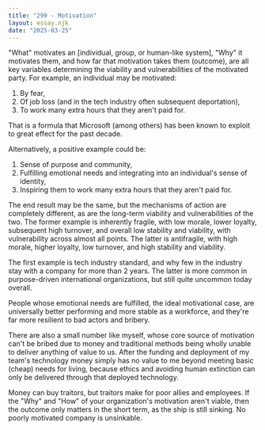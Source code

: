 ```yaml
---
title: "299 - Motivation"
layout: essay.njk
date: "2025-03-25"
---
```


"What" motivates an [individual, group, or human-like system], "Why" it motivates them, and how far that motivation takes them (outcome), are all key variables determining the viability and vulnerabilities of the motivated party. For example, an individual may be motivated:

1. By fear,
2. Of job loss (and in the tech industry often subsequent deportation),
3. To work many extra hours that they aren't paid for.

That is a formula that Microsoft (among others) has been known to exploit to great effect for the past decade. 

Alternatively, a positive example could be:

1. Sense of purpose and community,
2. Fulfilling emotional needs and integrating into an individual's sense of identity,
3. Inspiring them to work many extra hours that they aren't paid for.

The end result may be the same, but the mechanisms of action are completely different, as are the long-term viability and vulnerabilities of the two. The former example is inherently fragile, with low morale, lower loyalty, subsequent high turnover, and overall low stability and viability, with vulnerability across almost all points. The latter is antifragile, with high morale, higher loyalty, low turnover, and high stability and viability.

The first example is tech industry standard, and why few in the industry stay with a company for more than 2 years. The latter is more common in purpose-driven international organizations, but still quite uncommon today overall.

People whose emotional needs are fulfilled, the ideal motivational case, are universally better performing and more stable as a workforce, and they're far more resilient to bad actors and bribery. 

There are also a small number like myself, whose core source of motivation can't be bribed due to money and traditional methods being wholly unable to deliver anything of value to us. After the funding and deployment of my team's technology money simply has no value to me beyond meeting basic (cheap) needs for living, because ethics and avoiding human extinction can only be delivered through that deployed technology.

Money can buy traitors, but traitors make for poor allies and employees. If the "Why" and "How" of your organization's motivation aren't viable, then the outcome only matters in the short term, as the ship is still sinking. No poorly motivated company is unsinkable.

